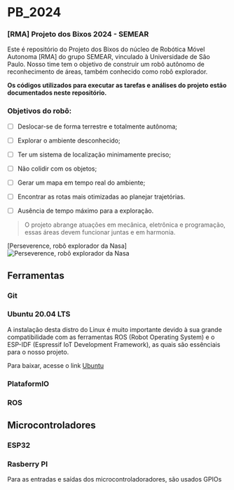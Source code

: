 # PB_2024

### [RMA] Projeto dos Bixos 2024 - SEMEAR
Este é repositório do Projeto dos Bixos do núcleo de Robótica Móvel Autonoma [RMA] do grupo SEMEAR, vinculado à Universidade de São Paulo. Nosso time tem o objetivo de construir um robô autônomo de reconhecimento de áreas, também conhecido como robô explorador. 

  **Os códigos utilizados para executar as tarefas e análises do projeto estão documentados neste repositório.**

### Objetivos do robô:
- [ ] Deslocar-se de forma terrestre e totalmente autônoma;
- [ ] Explorar o ambiente desconhecido;
- [ ] Ter um sistema de localização minimamente preciso;
- [ ] Não colidir com os objetos;
- [ ] Gerar um mapa em tempo real do ambiente;
- [ ] Encontrar as rotas mais otimizadas ao planejar trajetórias.
- [ ] Ausência de tempo máximo para a exploração.


> O projeto abrange atuações em mecânica, eletrônica e programação, essas áreas devem funcionar juntas e em harmonia.

[Perseverence, robô explorador da Nasa]
![Perseverence, robô explorador da Nasa](https://s2.glbimg.com/BYR-XBxo73uWsG6s5jsWnZDdlRg=/620x350/e.glbimg.com/og/ed/f/original/2021/02/18/117021449_diana6.jpg)

## Ferramentas

### Git

### Ubuntu 20.04 LTS
A instalação desta distro do Linux é muito importante devido à sua grande compatibilidade com as ferramentas ROS (Robot Operating System) e o ESP-IDF (Espressif IoT Development Framework), as quais são essênciais para o nosso projeto.

Para baixar, acesse o link [Ubuntu](https://ubuntu.com/download)

### PlataformIO

### ROS

## Microcontroladores

### ESP32

### Rasberry PI

Para as entradas e saídas dos microcontroladoradores, são usados GPIOs

